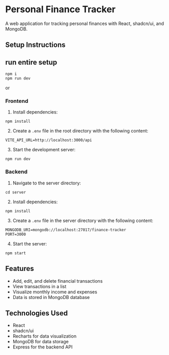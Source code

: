 
# Personal Finance Tracker

A web application for tracking personal finances with React, shadcn/ui, and MongoDB.

## Setup Instructions

## run entire setup
```
npm i
npm run dev
```

or

### Frontend
1. Install dependencies:
```
npm install
```

2. Create a `.env` file in the root directory with the following content:
```
VITE_API_URL=http://localhost:3000/api
```

3. Start the development server:
```
npm run dev
```

### Backend
1. Navigate to the server directory:
```
cd server
```

2. Install dependencies:
```
npm install
```

3. Create a `.env` file in the server directory with the following content:
```
MONGODB_URI=mongodb://localhost:27017/finance-tracker
PORT=3000
```

4. Start the server:
```
npm start
```

## Features
- Add, edit, and delete financial transactions
- View transactions in a list
- Visualize monthly income and expenses
- Data is stored in MongoDB database

## Technologies Used
- React
- shadcn/ui
- Recharts for data visualization
- MongoDB for data storage
- Express for the backend API

